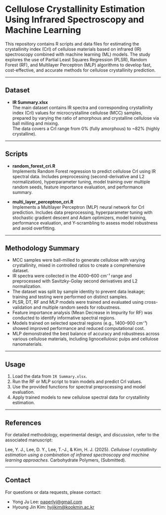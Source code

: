 # Cellulose Crystallinity Estimation Using Infrared Spectroscopy and Machine Learning

This repository contains R scripts and data files for estimating the crystallinity index (CrI) of cellulose materials based on infrared (IR) spectroscopy combined with machine learning (ML) models. The study explores the use of Partial Least Squares Regression (PLSR), Random Forest (RF), and Multilayer Perceptron (MLP) algorithms to develop fast, cost-effective, and accurate methods for cellulose crystallinity prediction.

---

## Dataset

- **IR Summary.xlsx**  
  The main dataset contains IR spectra and corresponding crystallinity index (CrI) values for microcrystalline cellulose (MCC) samples, prepared by varying the ratio of amorphous and crystalline cellulose via ball milling and mixing.  
  The data covers a CrI range from 0% (fully amorphous) to ~82% (highly crystalline).

---

## Scripts

- **random_forest_cri.R**  
  Implements Random Forest regression to predict cellulose CrI using IR spectral data. Includes preprocessing (second-derivative and L2 normalization), hyperparameter tuning, model training over multiple random seeds, feature importance evaluation, and performance summary.

- **multi_layer_perceptron_cri.R**  
  Implements a Multilayer Perceptron (MLP) neural network for CrI prediction. Includes data preprocessing, hyperparameter tuning with stochastic gradient descent and Adam optimizers, model training, performance evaluation, and Y-scrambling to assess model robustness and avoid overfitting.

---

## Methodology Summary

- MCC samples were ball-milled to generate cellulose with varying crystallinity, mixed in controlled ratios to create a comprehensive dataset.
- IR spectra were collected in the 4000–600 cm⁻¹ range and preprocessed with Savitzky-Golay second derivatives and L2 normalization.
- The dataset was split by sample identity to prevent data leakage; training and testing were performed on distinct samples.
- PLSR, DT, RF and MLP models were trained and evaluated using cross-validation and multiple random seeds for robustness.
- Feature importance analysis (Mean Decrease in Impurity for RF) was conducted to identify informative spectral regions.
- Models trained on selected spectral regions (e.g., 1400–900 cm⁻¹) showed improved performance and reduced computational cost.
- MLP demonstrated the best balance of accuracy and robustness across various cellulose materials, including lignocellulosic pulps and cellulose nanomaterials.

---

## Usage

1. Load the data from `IR Summary.xlsx`.
2. Run the RF or MLP script to train models and predict CrI values.
3. Use the provided functions for spectral preprocessing and model evaluation.
4. Apply trained models to new cellulose spectral data for crystallinity estimation.

---

## References

For detailed methodology, experimental design, and discussion, refer to the associated manuscript:

Lee, Y. J., Lee, D. Y., Lee, T.-J., & Kim, H. J. (2025). *Cellulose I crystallinity estimation using a combination of infrared spectroscopy and machine learning approaches*. Carbohydrate Polymers, (Submitted).

---

## Contact

For questions or data requests, please contact:

- Yong Ju Lee: paperlyj@gmail.com  
- Hyoung Jin Kim: hyjikim@kookmin.ac.kr
